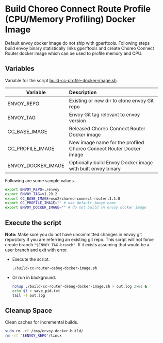# Build Choreo Connect Route Profile (CPU/Memory Profiling) Docker Image

Default envoy docker image do not ship with gperftools. Following steps build envoy binary statistically links gperftools and create Choreo Connect Router docker image which can be used to profile memory and CPU.

## Variables

Variable for the script [build-cc-profile-docker-image.sh](build-cc-router-debug-docker-image.sh).

| Variable           | Description                                                        |
|--------------------|:-------------------------------------------------------------------|
| ENVOY_REPO         | Existing or new dir to clone envoy Git repo                        |
| ENVOY_TAG          | Envoy Git tag relevant to envoy version                            |
| CC_BASE_IMAGE      | Released Choreo Connect Router Docker image                        |
| CC_PROFILE_IMAGE   | New image name for the profiled Choreo Connect Router Docker image |
| ENVOY_DOCKER_IMAGE | Optionally build Envoy Docker image with built envoy binary        |

Following are some sample values.

```sh
export ENVOY_REPO=./envoy
export ENVOY_TAG=v1.20.2
export CC_BASE_IMAGE=wso2/choreo-connect-router:1.1.0
export CC_PROFILE_IMAGE="" # use default image name
export ENVOY_DOCKER_IMAGE="" # do not build an envoy docker image
```

## Execute the script

**Note:**
Make sure you do not have uncommitted changes in envoy git repository if you are referring an existing git repo. This script will not force create branch `"$ENVOY_TAG-branch"`. If it exists assuming that would be a user branch and exit with error.

-   Execute the script.

    ```sh
    ./build-cc-router-debug-docker-image.sh
    ```

-   Or run in background.

    ```sh
    nohup ./build-cc-router-debug-docker-image.sh > out.log 2>&1 &
    echo $! > save_pid.txt
    tail -f out.log
    ```

## Cleanup Space

Clean caches for incremental builds.

```sh
sudo rm -rf /tmp/envoy-docker-build/
rm -rf "$ENVOY_REPO"/linux
```
